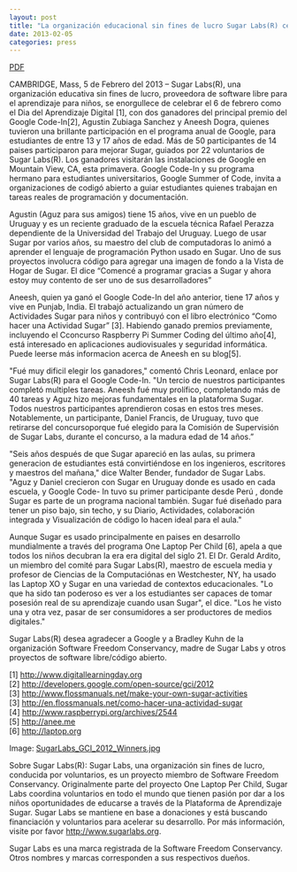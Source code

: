 ```yaml
---
layout: post
title: "La organización educacional sin fines de lucro Sugar Labs(R) celebra el Día del Aprendizaje Digital con dos ganadores del premio Google Code-In"
date: 2013-02-05
categories: press
---
```



[PDF](/press/SugarLabsPR-es.20130205.pdf)

CAMBRIDGE, Mass, 5 de Febrero del 2013 – Sugar Labs(R), una organización
educativa sin fines de lucro, proveedora de software libre para el aprendizaje
para niños, se enorgullece de celebrar el 6 de febrero como el Dia del
Aprendizaje Digital [1], con dos ganadores del principal premio del Google
Code-In[2], Agustin Zubiaga Sanchez y Aneesh Dogra, quienes tuvieron una
brillante participación en el programa anual de Google, para estudiantes de
entre 13 y 17 años de edad. Más de 50 participantes de 14 paises participaron
para mejorar Sugar, guiados por 22 voluntarios de Sugar Labs(R). Los ganadores
visitarán las instalaciones de Google en Mountain View, CA, esta primavera.
Google Code-In y su programa hermano para estudiantes universitarios, Google
Summer of Code, invita a organizaciones de codigó abierto a guiar estudiantes
quienes trabajan en tareas reales de programación y documentación.

Agustin (Aguz para sus amigos) tiene 15 años, vive en un pueblo de Uruguay y
es un reciente graduado de la escuela técnica Rafael Perazza dependiente de la
Universidad del Trabajo del Uruguay. Luego de usar Sugar por varios años, su
maestro del club de computadoras lo animó a aprender el lenguaje de
programación Python usado en Sugar. Uno de sus proyectos involucra código para
agregar una imagen de fondo a la Vista de Hogar de Sugar. El dice “Comencé a
programar gracias a Sugar y ahora estoy muy contento de ser uno de sus
desarrolladores”

Aneesh, quien ya ganó el Google Code-In del año anterior, tiene 17 años y vive
en Punjab, India. El trabajó actualizando un gran número de Actividades Sugar
para niños y contribuyó con el libro electrónico “Como hacer una Actividad
Sugar” [3]. Habiendo ganado premios previamente, incluyendo el Cconcurso
Raspberry Pi Summer Coding del último año[4], está interesado en aplicaciones
audiovisuales y seguridad informática. Puede leerse más informacion acerca de
Aneesh en su blog[5].

"Fué muy dificil elegir los ganadores," comentó Chris Leonard, enlace por
Sugar Labs(R) para el Google Code-In. "Un tercio de nuestros participantes
completó multiples tareas. Aneesh fué muy prolífico, completando más de 40
tareas y Aguz hizo mejoras fundamentales en la plataforma Sugar. Todos
nuestros participantes aprendieron cosas en estos tres meses. Notablemente, un
participante, Daniel Francis, de Uruguay, tuvo que retirarse del
concursoporque fué elegido para la Comisión de Supervisión de Sugar Labs,
durante el concurso, a la madura edad de 14 años.”

"Seis años después de que Sugar apareció en las aulas, su primera generacion
de estudiantes está convirtiéndose en los ingenieros, escritores y maestros
del mañana," dice Walter Bender, fundador de Sugar Labs. "Aguz y Daniel
crecieron con Sugar en Uruguay donde es usado en cada escuela, y Google Code-
In tuvo su primer participante desde Perú , donde Sugar es parte de un
programa nacional también. Sugar fué diseñado para tener un piso bajo, sin
techo, y su Diario, Actividades, colaboración integrada y Visualización de
código lo hacen ideal para el aula."

Aunque Sugar es usado principalmente en paises en desarrollo mundialmente a
través del programa One Laptop Per Child [6], apela a que todos los niños
decubran la era era digital del siglo 21. El Dr. Gerald Ardito, un miembro del
comité para Sugar Labs(R), maestro de escuela media y profesor de Ciencias de
la Computaciónas en Westchester, NY, ha usado las Laptop XO y Sugar en una
variedad de contextos educacionales. "Lo que ha sido tan poderoso es ver a los
estudiantes ser capaces de tomar posesión real de su aprendizaje cuando usan
Sugar", el dice. "Los he visto una y otra vez, pasar de ser consumidores a ser
productores de medios digitales."

Sugar Labs(R) desea agradecer a Google y a Bradley Kuhn de la organización
Software Freedom Conservancy, madre de Sugar Labs y otros proyectos de
software libre/código abierto.

[1] <http://www.digitallearningday.org>  
[2] <http://developers.google.com/open-source/gci/2012>  
[3] <http://www.flossmanuals.net/make-your-own-sugar-activities>  
[3] <http://en.flossmanuals.net/como-hacer-una-actividad-sugar>  
[4] <http://www.raspberrypi.org/archives/2544>  
[5] <http://anee.me>  
[6] <http://laptop.org>

Image:
[SugarLabs_GCI_2012_Winners.jpg](/press/SugarLabs_GCI_2012_Winners.jpg)

Sobre Sugar Labs(R): Sugar Labs, una organización sin fines de lucro,
conducida por voluntarios, es un proyecto miembro de Software Freedom
Conservancy. Originalmente parte del proyecto One Laptop Per Child, Sugar Labs
coordina voluntarios en todo el mundo que tienen pasión por dar a los niños
oportunidades de educarse a través de la Plataforma de Aprendizaje Sugar.
Sugar Labs se mantiene en base a donaciones y está buscando financiación y
voluntarios para acelerar su desarrollo. Por más información, visite por favor
http://www.sugarlabs.org.

Sugar Labs es una marca registrada de la Software Freedom Conservancy. Otros
nombres y marcas corresponden a sus respectivos dueños.

